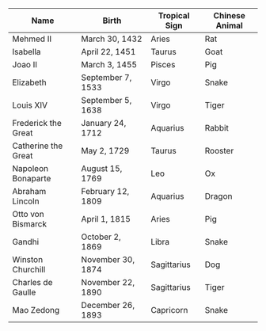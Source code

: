 |Name|Birth|Tropical Sign|Chinese Animal|
|---|---|---|---|
Mehmed II | March 30, 1432 | Aries | Rat 
Isabella | April 22, 1451 | Taurus | Goat 
Joao II | March 3, 1455 | Pisces | Pig 
Elizabeth | September 7, 1533 | Virgo | Snake 
Louis XIV | September 5, 1638 | Virgo | Tiger 
Frederick the Great | January 24, 1712 | Aquarius | Rabbit 
Catherine the Great | May 2, 1729 | Taurus | Rooster 
Napoleon Bonaparte | August 15, 1769 | Leo | Ox 
Abraham Lincoln | February 12, 1809 | Aquarius | Dragon 
Otto von Bismarck | April 1, 1815 | Aries | Pig
Gandhi | October 2, 1869 | Libra | Snake 
Winston Churchill | November 30, 1874 | Sagittarius | Dog 
Charles de Gaulle | November 22, 1890 | Sagittarius | Tiger 
Mao Zedong | December 26, 1893 | Capricorn | Snake 

